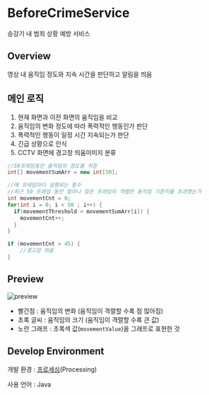 # BeforeCrimeService

승강기 내 범죄 상황 예방 서비스

## Overview

영상 내 움직임 정도와 지속 시간을 판단하고 알림을 띄움 

## 메인 로직

1. 현재 화면과 이전 화면의 움직임을 비교
2. 움직임의 변화 정도에 따라 폭력적인 행동인가 판단
3. 폭력적인 행동이 일정 시간 지속되는가 판단
4. 긴급 상황으로 인식
5. CCTV 화면에 경고창 띄움이미지 분류



```java
//50프레임동안 움직임의 정도를 저장
int[] movementSumArr = new int[50]; 

//매 프레임마다 실행되는 함수
//최근 50 프레임 동안 얼마나 많은 프레임이 격렬한 움직임 기준치를 초과했는가
int movementCnt = 0;
for(int i = 0; i < 50 ; i++) {
  if(movementThreshold < movementSumArr[i]) {
    movementCnt++;
  }
}

if (movementCnt > 45) {
    //경고창 띄움
}
```



## Preview

![preview](https://media.giphy.com/media/LRBSHMmGb4zCrTo8b4/giphy.gif)



- 빨간점 :  움직임의 변화 (움직임이 격렬할 수록 점 많아짐)
- 초록 글씨 : 움직임의 크기 (움직임이 격렬할 수록 큰 값)
- 노란 그래프 : 초록색 값(`movementValue`)을 그래프로 표현한 것

## Develop Environment

개발 환경 : [프로세싱](<https://processing.org/>)(Processing)

사용 언어 : Java

